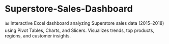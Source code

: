 # Superstore-Sales-Dashboard
📊 Interactive Excel dashboard analyzing Superstore sales data (2015–2018) using Pivot Tables, Charts, and Slicers. Visualizes trends, top products, regions, and customer insights.
